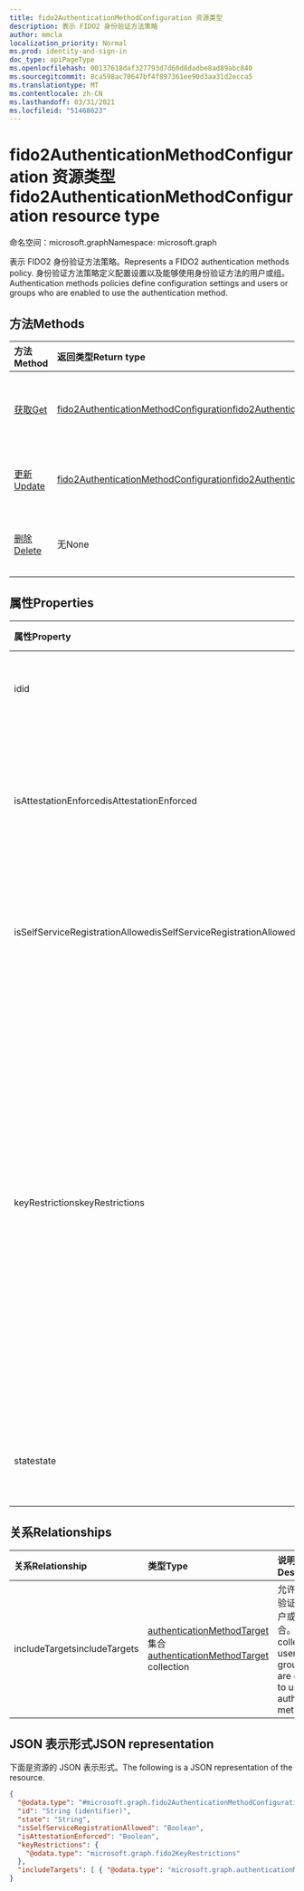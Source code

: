```yaml
---
title: fido2AuthenticationMethodConfiguration 资源类型
description: 表示 FIDO2 身份验证方法策略
author: mmcla
localization_priority: Normal
ms.prod: identity-and-sign-in
doc_type: apiPageType
ms.openlocfilehash: 00137618daf327793d7d60d8dadbe8ad89abc840
ms.sourcegitcommit: 8ca598ac70647bf4f897361ee90d3aa31d2ecca5
ms.translationtype: MT
ms.contentlocale: zh-CN
ms.lasthandoff: 03/31/2021
ms.locfileid: "51468623"
---
```

# <a name="fido2authenticationmethodconfiguration-resource-type"></a><span data-ttu-id="27def-103">fido2AuthenticationMethodConfiguration 资源类型</span><span class="sxs-lookup"><span data-stu-id="27def-103">fido2AuthenticationMethodConfiguration resource type</span></span>

<span data-ttu-id="27def-104">命名空间：microsoft.graph</span><span class="sxs-lookup"><span data-stu-id="27def-104">Namespace: microsoft.graph</span></span>

<span data-ttu-id="27def-105">表示 FIDO2 身份验证方法策略。</span><span class="sxs-lookup"><span data-stu-id="27def-105">Represents a FIDO2 authentication methods policy.</span></span> <span data-ttu-id="27def-106">身份验证方法策略定义配置设置以及能够使用身份验证方法的用户或组。</span><span class="sxs-lookup"><span data-stu-id="27def-106">Authentication methods policies define configuration settings and users or groups who are enabled to use the authentication method.</span></span>


## <a name="methods"></a><span data-ttu-id="27def-107">方法</span><span class="sxs-lookup"><span data-stu-id="27def-107">Methods</span></span>
|<span data-ttu-id="27def-108">方法</span><span class="sxs-lookup"><span data-stu-id="27def-108">Method</span></span>|<span data-ttu-id="27def-109">返回类型</span><span class="sxs-lookup"><span data-stu-id="27def-109">Return type</span></span>|<span data-ttu-id="27def-110">说明</span><span class="sxs-lookup"><span data-stu-id="27def-110">Description</span></span>|
|:---|:---|:---|
|[<span data-ttu-id="27def-111">获取</span><span class="sxs-lookup"><span data-stu-id="27def-111">Get</span></span>](../api/fido2authenticationmethodconfiguration-get.md)|[<span data-ttu-id="27def-112">fido2AuthenticationMethodConfiguration</span><span class="sxs-lookup"><span data-stu-id="27def-112">fido2AuthenticationMethodConfiguration</span></span>](../resources/fido2authenticationmethodconfiguration.md)|<span data-ttu-id="27def-113">读取 fido2AuthenticationMethodConfiguration 对象的属性和关系。</span><span class="sxs-lookup"><span data-stu-id="27def-113">Read the properties and relationships of a fido2AuthenticationMethodConfiguration object.</span></span>|
|[<span data-ttu-id="27def-114">更新</span><span class="sxs-lookup"><span data-stu-id="27def-114">Update</span></span>](../api/fido2authenticationmethodconfiguration-update.md)|[<span data-ttu-id="27def-115">fido2AuthenticationMethodConfiguration</span><span class="sxs-lookup"><span data-stu-id="27def-115">fido2AuthenticationMethodConfiguration</span></span>](../resources/fido2authenticationmethodconfiguration.md)|<span data-ttu-id="27def-116">更新 fido2AuthenticationMethodConfiguration 对象的属性。</span><span class="sxs-lookup"><span data-stu-id="27def-116">Update the properties of a fido2AuthenticationMethodConfiguration object.</span></span>|
|[<span data-ttu-id="27def-117">删除</span><span class="sxs-lookup"><span data-stu-id="27def-117">Delete</span></span>](../api/fido2authenticationmethodconfiguration-delete.md)|<span data-ttu-id="27def-118">无</span><span class="sxs-lookup"><span data-stu-id="27def-118">None</span></span>|<span data-ttu-id="27def-119">将 fido2AuthenticationMethodConfiguration 对象还原到其默认配置。</span><span class="sxs-lookup"><span data-stu-id="27def-119">Reverts the fido2AuthenticationMethodConfiguration object to its default configuration.</span></span>|


## <a name="properties"></a><span data-ttu-id="27def-120">属性</span><span class="sxs-lookup"><span data-stu-id="27def-120">Properties</span></span>
|<span data-ttu-id="27def-121">属性</span><span class="sxs-lookup"><span data-stu-id="27def-121">Property</span></span>|<span data-ttu-id="27def-122">类型</span><span class="sxs-lookup"><span data-stu-id="27def-122">Type</span></span>|<span data-ttu-id="27def-123">说明</span><span class="sxs-lookup"><span data-stu-id="27def-123">Description</span></span>|
|:---|:---|:---|
|<span data-ttu-id="27def-124">id</span><span class="sxs-lookup"><span data-stu-id="27def-124">id</span></span>|<span data-ttu-id="27def-125">String</span><span class="sxs-lookup"><span data-stu-id="27def-125">String</span></span>|<span data-ttu-id="27def-126">身份验证方法策略标识符。</span><span class="sxs-lookup"><span data-stu-id="27def-126">The authentication method policy identifier.</span></span>|
|<span data-ttu-id="27def-127">isAttestationEnforced</span><span class="sxs-lookup"><span data-stu-id="27def-127">isAttestationEnforced</span></span>|<span data-ttu-id="27def-128">Boolean</span><span class="sxs-lookup"><span data-stu-id="27def-128">Boolean</span></span>|<span data-ttu-id="27def-129">确定是否必须对 FIDO2 安全密钥注册强制执行证明。</span><span class="sxs-lookup"><span data-stu-id="27def-129">Determines whether attestation must be enforced for FIDO2 security key registration.</span></span>|
|<span data-ttu-id="27def-130">isSelfServiceRegistrationAllowed</span><span class="sxs-lookup"><span data-stu-id="27def-130">isSelfServiceRegistrationAllowed</span></span>|<span data-ttu-id="27def-131">Boolean</span><span class="sxs-lookup"><span data-stu-id="27def-131">Boolean</span></span>|<span data-ttu-id="27def-132">确定用户能否注册新的 FIDO2 安全密钥。</span><span class="sxs-lookup"><span data-stu-id="27def-132">Determines if users can register new FIDO2 security keys.</span></span>|
|<span data-ttu-id="27def-133">keyRestrictions</span><span class="sxs-lookup"><span data-stu-id="27def-133">keyRestrictions</span></span>|[<span data-ttu-id="27def-134">fido2KeyRestrictions</span><span class="sxs-lookup"><span data-stu-id="27def-134">fido2KeyRestrictions</span></span>](../resources/fido2keyrestrictions.md)|<span data-ttu-id="27def-135">控制是否对 FIDO2 安全密钥实施密钥限制，允许或禁止验证器证明 GUID (AAGUID) 定义的某些密钥类型，即指示验证器的类型 (例如验证器的 make 和 model) 。</span><span class="sxs-lookup"><span data-stu-id="27def-135">Controls whether key restrictions are enforced on FIDO2 security keys, either allowing or disallowing certain key types as defined by Authenticator Attestation GUID (AAGUID), an identifier that indicates the type (e.g. make and model) of the authenticator.</span></span>|
|<span data-ttu-id="27def-136">state</span><span class="sxs-lookup"><span data-stu-id="27def-136">state</span></span>|<span data-ttu-id="27def-137">authenticationMethodState</span><span class="sxs-lookup"><span data-stu-id="27def-137">authenticationMethodState</span></span>|<span data-ttu-id="27def-138">可取值为：`enabled`、`disabled`。</span><span class="sxs-lookup"><span data-stu-id="27def-138">Possible values are: `enabled`, `disabled`.</span></span>|

## <a name="relationships"></a><span data-ttu-id="27def-139">关系</span><span class="sxs-lookup"><span data-stu-id="27def-139">Relationships</span></span>
|<span data-ttu-id="27def-140">关系</span><span class="sxs-lookup"><span data-stu-id="27def-140">Relationship</span></span>|<span data-ttu-id="27def-141">类型</span><span class="sxs-lookup"><span data-stu-id="27def-141">Type</span></span>|<span data-ttu-id="27def-142">说明</span><span class="sxs-lookup"><span data-stu-id="27def-142">Description</span></span>|
|:---|:---|:---|
|<span data-ttu-id="27def-143">includeTargets</span><span class="sxs-lookup"><span data-stu-id="27def-143">includeTargets</span></span>|<span data-ttu-id="27def-144">[authenticationMethodTarget](../resources/authenticationmethodtarget.md) 集合</span><span class="sxs-lookup"><span data-stu-id="27def-144">[authenticationMethodTarget](../resources/authenticationmethodtarget.md) collection</span></span>|<span data-ttu-id="27def-145">允许使用身份验证方法的用户或组的集合。</span><span class="sxs-lookup"><span data-stu-id="27def-145">A collection of users or groups who are enabled to use the authentication method.</span></span>|

## <a name="json-representation"></a><span data-ttu-id="27def-146">JSON 表示形式</span><span class="sxs-lookup"><span data-stu-id="27def-146">JSON representation</span></span>
<span data-ttu-id="27def-147">下面是资源的 JSON 表示形式。</span><span class="sxs-lookup"><span data-stu-id="27def-147">The following is a JSON representation of the resource.</span></span>
<!-- {
  "blockType": "resource",
  "keyProperty": "id",
  "@odata.type": "microsoft.graph.fido2AuthenticationMethodConfiguration",
  "baseType": "microsoft.graph.authenticationMethodConfiguration",
  "openType": false
}
-->
``` json
{
  "@odata.type": "#microsoft.graph.fido2AuthenticationMethodConfiguration",
  "id": "String (identifier)",
  "state": "String",
  "isSelfServiceRegistrationAllowed": "Boolean",
  "isAttestationEnforced": "Boolean",
  "keyRestrictions": {
    "@odata.type": "microsoft.graph.fido2KeyRestrictions"
  },
  "includeTargets": [ { "@odata.type": "microsoft.graph.authenticationMethodTarget" } ]
}
```
